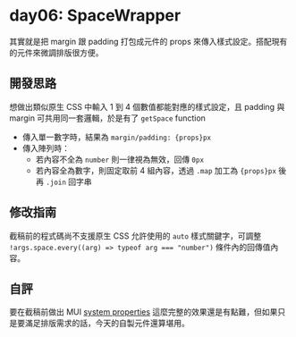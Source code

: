 # day06: SpaceWrapper

其實就是把 margin 跟 padding 打包成元件的 props 來傳入樣式設定。搭配現有的元件來微調排版很方便。

## 開發思路

想做出類似原生 CSS 中輸入 1 到 4 個數值都能對應的樣式設定，且 padding 與 margin 可共用同一套邏輯，於是有了 `getSpace` function

- 傳入單一數字時，結果為 `margin/padding: {props}px`
- 傳入陣列時：
  - 若內容不全為 `number` 則一律視為無效，回傳 `0px`
  - 若內容全為數字，則固定取前 4 組內容，透過 `.map` 加工為 `{props}px` 後再 `.join` 回字串

## 修改指南

截稿前的程式碼尚不支援原生 CSS 允許使用的 `auto` 樣式關鍵字，可調整 `!args.space.every((arg) => typeof arg === "number")` 條件內的回傳值內容。

## 自評

要在截稿前做出 MUI [system properties](https://mui.com/system/properties/) 這麼完整的效果還是有點難，但如果只是要滿足排版需求的話，今天的自製元件還算堪用。